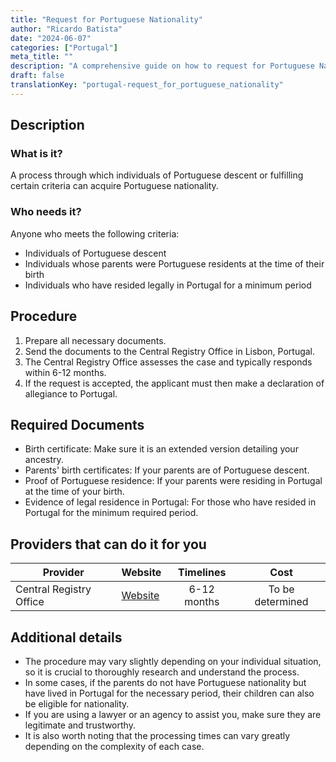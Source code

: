 ```yaml
---
title: "Request for Portuguese Nationality"
author: "Ricardo Batista"
date: "2024-06-07"
categories: ["Portugal"]
meta_title: ""
description: "A comprehensive guide on how to request for Portuguese Nationality"
draft: false
translationKey: "portugal-request_for_portuguese_nationality"
---
```


## Description
### What is it?
A process through which individuals of Portuguese descent or fulfilling certain criteria can acquire Portuguese nationality.
### Who needs it?
Anyone who meets the following criteria:
- Individuals of Portuguese descent
- Individuals whose parents were Portuguese residents at the time of their birth
- Individuals who have resided legally in Portugal for a minimum period

## Procedure

1. Prepare all necessary documents.
2. Send the documents to the Central Registry Office in Lisbon, Portugal.
3. The Central Registry Office assesses the case and typically responds within 6-12 months.
4. If the request is accepted, the applicant must then make a declaration of allegiance to Portugal.

## Required Documents
- Birth certificate: Make sure it is an extended version detailing your ancestry.
- Parents' birth certificates: If your parents are of Portuguese descent.
- Proof of Portuguese residence: If your parents were residing in Portugal at the time of your birth.
- Evidence of legal residence in Portugal: For those who have resided in Portugal for the minimum required period.

## Providers that can do it for you

| Provider        |     Website     |     Timelines    |       Cost      |
| --------------- | --------------- |  :-------------: | :-------------: |
| Central Registry Office      |  [Website](https://www.irn.justica.gov.pt/sections/irn/a_registral/registos-centrais/docs-da-nacionalidade/processo-da-nacionalidade)      |  6-12 months      |   To be determined        |

## Additional details
- The procedure may vary slightly depending on your individual situation, so it is crucial to thoroughly research and understand the process.
- In some cases, if the parents do not have Portuguese nationality but have lived in Portugal for the necessary period, their children can also be eligible for nationality.
- If you are using a lawyer or an agency to assist you, make sure they are legitimate and trustworthy.
- It is also worth noting that the processing times can vary greatly depending on the complexity of each case.